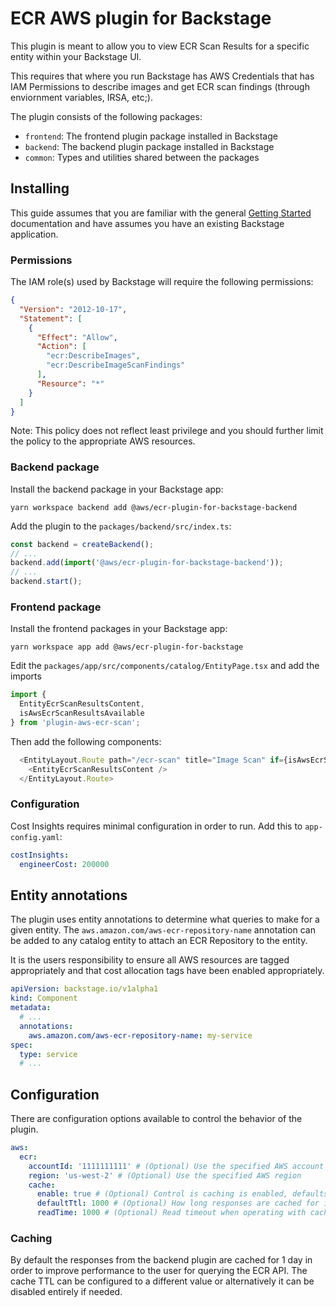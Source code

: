 # ECR AWS plugin for Backstage

This plugin is meant to allow you to view ECR Scan Results for a specific entity within your Backstage UI. 

This requires that where you run Backstage has AWS Credentials that has IAM Permissions to describe images and get ECR scan findings (through enviornment variables, IRSA, etc;).

The plugin consists of the following packages:

- `frontend`: The frontend plugin package installed in Backstage
- `backend`: The backend plugin package installed in Backstage
- `common`: Types and utilities shared between the packages

## Installing

This guide assumes that you are familiar with the general [Getting Started](../../docs/getting-started.md) documentation and have assumes you have an existing Backstage application.

### Permissions

The IAM role(s) used by Backstage will require the following permissions:

```json
{
  "Version": "2012-10-17",
  "Statement": [
    {
      "Effect": "Allow",
      "Action": [
        "ecr:DescribeImages",
        "ecr:DescribeImageScanFindings"
      ],
      "Resource": "*"
    }
  ]
}
```

Note: This policy does not reflect least privilege and you should further limit the policy to the appropriate AWS resources.

### Backend package

Install the backend package in your Backstage app:

```shell
yarn workspace backend add @aws/ecr-plugin-for-backstage-backend
```

Add the plugin to the `packages/backend/src/index.ts`:

```typescript
const backend = createBackend();
// ...
backend.add(import('@aws/ecr-plugin-for-backstage-backend'));
// ...
backend.start();
```

### Frontend package

Install the frontend packages in your Backstage app:

```shell
yarn workspace app add @aws/ecr-plugin-for-backstage
```
Edit the `packages/app/src/components/catalog/EntityPage.tsx` and add the imports

```typescript jsx
import {
  EntityEcrScanResultsContent, 
  isAwsEcrScanResultsAvailable 
} from 'plugin-aws-ecr-scan';
```

Then add the following components:

```typescript jsx
  <EntityLayout.Route path="/ecr-scan" title="Image Scan" if={isAwsEcrScanResultsAvailable}>
    <EntityEcrScanResultsContent />
  </EntityLayout.Route>
```

### Configuration

Cost Insights requires minimal configuration in order to run. Add this to `app-config.yaml`:

```yaml
costInsights:
  engineerCost: 200000
```

## Entity annotations

The plugin uses entity annotations to determine what queries to make for a given entity. The `aws.amazon.com/aws-ecr-repository-name` annotation can be added to any catalog entity to attach an ECR Repository to the entity.

It is the users responsibility to ensure all AWS resources are tagged appropriately and that cost allocation tags have been enabled appropriately.

```yaml
apiVersion: backstage.io/v1alpha1
kind: Component
metadata:
  # ...
  annotations:
    aws.amazon.com/aws-ecr-repository-name: my-service
spec:
  type: service
  # ...
```

## Configuration

There are configuration options available to control the behavior of the plugin.

```yaml
aws:
  ecr:
    accountId: '1111111111' # (Optional) Use the specified AWS account ID
    region: 'us-west-2' # (Optional) Use the specified AWS region
    cache:
      enable: true # (Optional) Control is caching is enabled, defaults to true
      defaultTtl: 1000 # (Optional) How long responses are cached for in milliseconds, defaults to 1 day
      readTime: 1000 # (Optional) Read timeout when operating with cache in milliseconds, defaults to 1000 ms
```

### Caching

By default the responses from the backend plugin are cached for 1 day in order to improve performance to the user for querying the ECR API. The cache TTL can be configured to a different value or alternatively it can be disabled entirely if needed.
